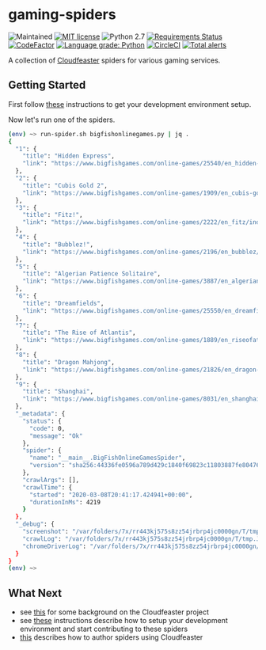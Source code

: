 # gaming-spiders

![Maintained](https://img.shields.io/maintenance/yes/2020.svg)
[![MIT license](http://img.shields.io/badge/license-MIT-brightgreen.svg)](http://opensource.org/licenses/MIT)
![Python 2.7](https://img.shields.io/badge/python-2.7-FFC100.svg?style=flat)
[![Requirements Status](https://requires.io/github/simonsdave/gaming-spiders/requirements.svg?branch=master)](https://requires.io/github/simonsdave/gaming-spiders/requirements/?branch=master)
[![CodeFactor](https://www.codefactor.io/repository/github/simonsdave/gaming-spiders/badge/master)](https://www.codefactor.io/repository/github/simonsdave/gaming-spiders/overview/master)
[![Language grade: Python](https://img.shields.io/lgtm/grade/python/g/simonsdave/gaming-spiders.svg?logo=lgtm&logoWidth=18)](https://lgtm.com/projects/g/simonsdave/gaming-spiders/context:python)
[![CircleCI](https://circleci.com/gh/simonsdave/gaming-spiders.svg?style=shield)](https://circleci.com/gh/simonsdave/gaming-spiders)
[![Total alerts](https://img.shields.io/lgtm/alerts/g/simonsdave/gaming-spiders.svg?logo=lgtm&logoWidth=18)](https://lgtm.com/projects/g/simonsdave/gaming-spiders/alerts/)

A collection of [Cloudfeaster](https://github.com/simonsdave/cloudfeaster)
spiders for various gaming services.

## Getting Started

First follow [these](dev_env/README.md) instructions to get your development environment setup.

Now let's run one of the spiders.

```bash
(env) ~> run-spider.sh bigfishonlinegames.py | jq .
{
  "1": {
    "title": "Hidden Express",
    "link": "https://www.bigfishgames.com/online-games/25540/en_hidden-express/index.html"
  },
  "2": {
    "title": "Cubis Gold 2",
    "link": "https://www.bigfishgames.com/online-games/1909/en_cubis-gold-2/index.html"
  },
  "3": {
    "title": "Fitz!",
    "link": "https://www.bigfishgames.com/online-games/2222/en_fitz/index.html"
  },
  "4": {
    "title": "Bubblez!",
    "link": "https://www.bigfishgames.com/online-games/2196/en_bubblez/index.html"
  },
  "5": {
    "title": "Algerian Patience Solitaire",
    "link": "https://www.bigfishgames.com/online-games/3887/en_algerian-patience-solitaire/index.html"
  },
  "6": {
    "title": "Dreamfields",
    "link": "https://www.bigfishgames.com/online-games/25550/en_dreamfields-free-to-play/index.html"
  },
  "7": {
    "title": "The Rise of Atlantis",
    "link": "https://www.bigfishgames.com/online-games/1889/en_riseofatlantis/index.html"
  },
  "8": {
    "title": "Dragon Mahjong",
    "link": "https://www.bigfishgames.com/online-games/21826/en_dragon-mahjong/index.html"
  },
  "9": {
    "title": "Shanghai",
    "link": "https://www.bigfishgames.com/online-games/8031/en_shanghai/index.html"
  },
  "_metadata": {
    "status": {
      "code": 0,
      "message": "Ok"
    },
    "spider": {
      "name": "__main__.BigFishOnlineGamesSpider",
      "version": "sha256:44336fe0596a789d429c1840f69823c11803887fe804763b66f1ab7e12aaf95e"
    },
    "crawlArgs": [],
    "crawlTime": {
      "started": "2020-03-08T20:41:17.424941+00:00",
      "durationInMs": 4219
    }
  },
  "_debug": {
    "screenshot": "/var/folders/7x/rr443kj575s8zz54jrbrp4jc0000gn/T/tmp.JYTivkpU/screenshot.png",
    "crawlLog": "/var/folders/7x/rr443kj575s8zz54jrbrp4jc0000gn/T/tmp.JYTivkpU/crawl-log.txt",
    "chromeDriverLog": "/var/folders/7x/rr443kj575s8zz54jrbrp4jc0000gn/T/tmp.JYTivkpU/chromedriver-log.txt"
  }
}
(env) ~>
```

## What Next

* see [this](https://github.com/simonsdave/cloudfeaster/blob/master/docs/story.md) for some background on the Cloudfeaster project
* see [these](docs/contributing.md) instructions
  describe how to setup your development environment and
  start contributing to these spiders
* [this](https://github.com/simonsdave/cloudfeaster/blob/master/docs/spider_authors.md) describes
  how to author spiders using Cloudfeaster
